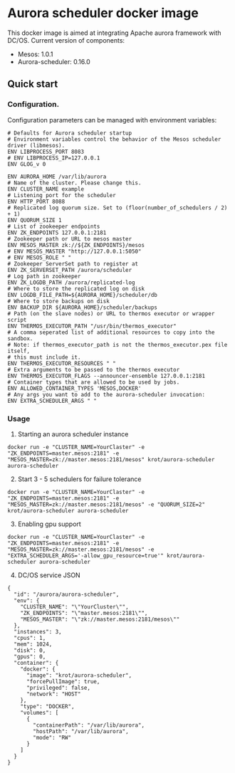 # Aurora scheduler docker image

This docker image is aimed at integrating Apache aurora framework with DC/OS.
Current version of components:
- Mesos: 1.0.1
- Aurora-scheduler: 0.16.0

## Quick start

### Configuration.

Configuration parameters can be managed with environment variables:

```
# Defaults for Aurora scheduler startup
# Environment variables control the behavior of the Mesos scheduler driver (libmesos).
ENV LIBPROCESS_PORT 8083
# ENV LIBPROCESS_IP=127.0.0.1
ENV GLOG_v 0

ENV AURORA_HOME /var/lib/aurora
# Name of the cluster. Please change this.
ENV CLUSTER_NAME example
# Listening port for the scheduler
ENV HTTP_PORT 8088
# Replicated log quorum size. Set to (floor(number_of_schedulers / 2) + 1)
ENV QUORUM_SIZE 1
# List of zookeeper endpoints
ENV ZK_ENDPOINTS 127.0.0.1:2181
# Zookeeper path or URL to mesos master
ENV MESOS_MASTER zk://${ZK_ENDPOINTS}/mesos
# ENV MESOS_MASTER "http://127.0.0.1:5050"
# ENV MESOS_ROLE " "
# Zookeeper ServerSet path to register at
ENV ZK_SERVERSET_PATH /aurora/scheduler
# Log path in zookeeper
ENV ZK_LOGDB_PATH /aurora/replicated-log
# Where to store the replicated log on disk
ENV LOGDB_FILE_PATH=${AURORA_HOME}/scheduler/db
# Where to store backups on disk
ENV BACKUP_DIR ${AURORA_HOME}/scheduler/backups
# Path (on the slave nodes) or URL to thermos executor or wrapper script
ENV THERMOS_EXECUTOR_PATH "/usr/bin/thermos_executor"
# A comma seperated list of additional resources to copy into the sandbox.
# Note: if thermos_executor_path is not the thermos_executor.pex file itself,
# this must include it.
ENV THERMOS_EXECUTOR_RESOURCES " "
# Extra arguments to be passed to the thermos executor
ENV THERMOS_EXECUTOR_FLAGS --announcer-ensemble 127.0.0.1:2181
# Container types that are allowed to be used by jobs.
ENV ALLOWED_CONTAINER_TYPES 'MESOS,DOCKER'
# Any args you want to add to the aurora-scheduler invocation:
ENV EXTRA_SCHEDULER_ARGS " "
```

### Usage

1. Starting an aurora scheduler instance

`docker run -e "CLUSTER_NAME=YourClaster" -e "ZK_ENDPOINTS=master.mesos:2181" -e "MESOS_MASTER=zk://master.mesos:2181/mesos" krot/aurora-scheduler aurora-scheduler`

2. Start 3 - 5 schedulers for failure tolerance

`docker run -e "CLUSTER_NAME=YourClaster" -e "ZK_ENDPOINTS=master.mesos:2181" -e "MESOS_MASTER=zk://master.mesos:2181/mesos" -e "QUORUM_SIZE=2" krot/aurora-scheduler aurora-scheduler`

3. Enabling gpu support

`docker run -e "CLUSTER_NAME=YourClaster" -e "ZK_ENDPOINTS=master.mesos:2181" -e "MESOS_MASTER=zk://master.mesos:2181/mesos" -e "EXTRA_SCHEDULER_ARGS='-allow_gpu_resource=true'" krot/aurora-scheduler aurora-scheduler`

4. DC/OS service JSON

```
{
  "id": "/aurora/aurora-scheduler",
  "env": {
    "CLUSTER_NAME": "\"YourCluster\"",
    "ZK_ENDPOINTS": "\"master.mesos:2181\"",
    "MESOS_MASTER": "\"zk://master.mesos:2181/mesos\""
  },
  "instances": 3,
  "cpus": 1,
  "mem": 1024,
  "disk": 0,
  "gpus": 0,
  "container": {
    "docker": {
      "image": "krot/aurora-scheduler",
      "forcePullImage": true,
      "privileged": false,
      "network": "HOST"
    },
    "type": "DOCKER",
    "volumes": [
      {
        "containerPath": "/var/lib/aurora",
        "hostPath": "/var/lib/aurora",
        "mode": "RW"
      }
    ]
  }
}
```
